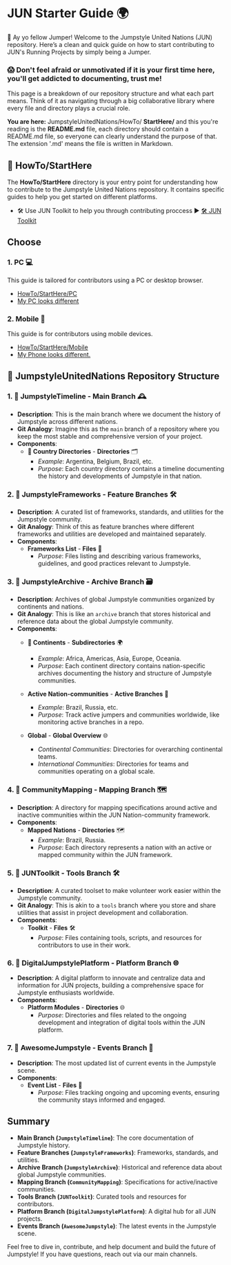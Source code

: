 # JUN Starter Guide 🌍

🤖 Ay yo fellow Jumper! Welcome to the Jumpstyle United Nations (JUN) repository. Here’s a clean and quick guide on how to start contributing to JUN's Running Projects by simply being a Jumper.

### 😱 Don't feel afraid or unmotivated if it is your first time here, you'll get addicted to documenting, trust me!

This page is a breakdown of our repository structure and what each part means. Think of it as navigating through a big collaborative library where every file and directory plays a crucial role.

**You are here:** JumpstyleUnitedNations/HowTo/ **StartHere/** and this you're reading is the **README.md** file, each directory should contain a README.md file, so everyone can clearly understand the purpose of that. The extension '.md' means the file is written in Markdown.


## 📂 HowTo/StartHere

The **HowTo/StartHere** directory is your entry point for understanding how to contribute to the Jumpstyle United Nations repository. It contains specific guides to help you get started on different platforms.

- 🛠️ Use JUN Toolkit to help you through contributing proccess ► [🛠️ JUN Toolkit](./JUNToolkit/)

## Choose
### 1. **PC** 💻

This guide is tailored for contributors using a PC or desktop browser.
- [HowTo/StartHere/PC](./PC)
- [My PC looks different](../)

### 2. **Mobile** 📱

This guide is for contributors using mobile devices.
- [HowTo/StartHere/Mobile](./Mobile)
- [My Phone looks different.](../)

## 📂 JumpstyleUnitedNations Repository Structure

### 1. **📂 JumpstyleTimeline** - **Main Branch** 🕰️

- **Description**: This is the main branch where we document the history of Jumpstyle across different nations.
- **Git Analogy**: Imagine this as the `main` branch of a repository where you keep the most stable and comprehensive version of your project.
- **Components**:
  - **📂 Country Directories** - **Directories** 🗂️
    - *Example*: Argentina, Belgium, Brazil, etc.
    - *Purpose*: Each country directory contains a timeline documenting the history and developments of Jumpstyle in that nation.

### 2. **📂 JumpstyleFrameworks** - **Feature Branches** 🛠️

- **Description**: A curated list of frameworks, standards, and utilities for the Jumpstyle community.
- **Git Analogy**: Think of this as feature branches where different frameworks and utilities are developed and maintained separately.
- **Components**:
  - **Frameworks List** - **Files** 📜
    - *Purpose*: Files listing and describing various frameworks, guidelines, and good practices relevant to Jumpstyle.

### 3. **📂 JumpstyleArchive** - **Archive Branch** 🗃️

- **Description**: Archives of global Jumpstyle communities organized by continents and nations.
- **Git Analogy**: This is like an `archive` branch that stores historical and reference data about the global Jumpstyle community.
- **Components**:
  - **📂 Continents** - **Subdirectories** 🌍
    - *Example*: Africa, Americas, Asia, Europe, Oceania.
    - *Purpose*: Each continent directory contains nation-specific archives documenting the history and structure of Jumpstyle communities.

  - **Active Nation-communities** - **Active Branches** 🔄
    - *Example*: Brazil, Russia, etc.
    - *Purpose*: Track active jumpers and communities worldwide, like monitoring active branches in a repo.

  - **Global** - **Global Overview** 🌐
    - *Continental Communities*: Directories for overarching continental teams.
    - *International Communities*: Directories for teams and communities operating on a global scale.

### 4. **📂 CommunityMapping** - **Mapping Branch** 🗺️

- **Description**: A directory for mapping specifications around active and inactive communities within the JUN Nation-community framework.
- **Components**:
  - **Mapped Nations** - **Directories** 🗺️
    - *Example*: Brazil, Russia.
    - *Purpose*: Each directory represents a nation with an active or mapped community within the JUN framework.

### 5. **📂 JUNToolkit** - **Tools Branch** 🛠️

- **Description**: A curated toolset to make volunteer work easier within the Jumpstyle community.
- **Git Analogy**: This is akin to a `tools` branch where you store and share utilities that assist in project development and collaboration.
- **Components**:
  - **Toolkit** - **Files** 🛠️
    - *Purpose*: Files containing tools, scripts, and resources for contributors to use in their work.

### 6. **📂 DigitalJumpstylePlatform** - **Platform Branch** 🌐

- **Description**: A digital platform to innovate and centralize data and information for JUN projects, building a comprehensive space for Jumpstyle enthusiasts worldwide.
- **Components**:
  - **Platform Modules** - **Directories** 🌐
    - *Purpose*: Directories and files related to the ongoing development and integration of digital tools within the JUN platform.

### 7. **📂 AwesomeJumpstyle** - **Events Branch** 📅

- **Description**: The most updated list of current events in the Jumpstyle scene.
- **Components**:
  - **Event List** - **Files** 📅
    - *Purpose*: Files tracking ongoing and upcoming events, ensuring the community stays informed and engaged.

## Summary

- **Main Branch (`JumpstyleTimeline`)**: The core documentation of Jumpstyle history.
- **Feature Branches (`JumpstyleFrameworks`)**: Frameworks, standards, and utilities.
- **Archive Branch (`JumpstyleArchive`)**: Historical and reference data about global Jumpstyle communities.
- **Mapping Branch (`CommunityMapping`)**: Specifications for active/inactive communities.
- **Tools Branch (`JUNToolkit`)**: Curated tools and resources for contributors.
- **Platform Branch (`DigitalJumpstylePlatform`)**: A digital hub for all JUN projects.
- **Events Branch (`AwesomeJumpstyle`)**: The latest events in the Jumpstyle scene.

Feel free to dive in, contribute, and help document and build the future of Jumpstyle! If you have questions, reach out via our main channels.
